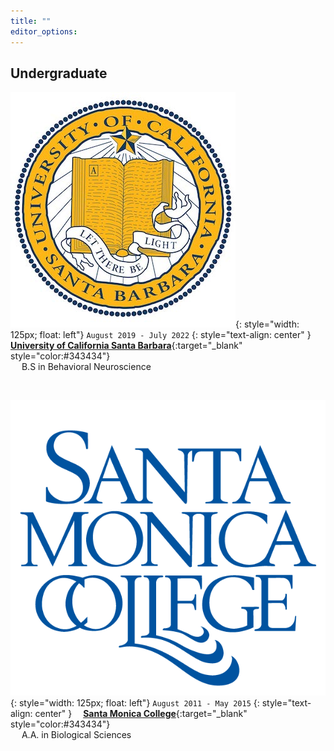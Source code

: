 ```yaml
---
title: ""
editor_options: 
---
```


## Undergraduate

![](/images/UCSB_seal.jpg){: style="width: 125px; float: left"}
`August 2019 - July 2022`
{: style="text-align: center" }
&emsp; [**University of California Santa Barbara**](https://www.ucsb.edu/){:target="\_blank" style="color:#343434"} 
<br/> &emsp; B.S in Behavioral Neuroscience
 
 <br>
 
![](/images/SMC_seal.png){: style="width: 125px; float: left"}
`August 2011 - May 2015`
{: style="text-align: center" }
&emsp;[**Santa Monica College**](https://www.smc.edu/){:target="\_blank" style="color:#343434"} 
<br/> &emsp; A.A. in Biological Sciences

